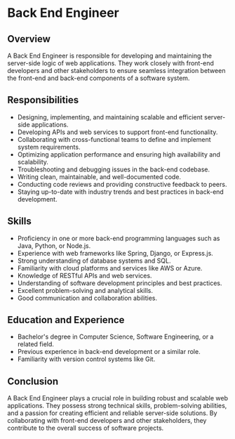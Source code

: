 # Back End Engineer

## Overview
A Back End Engineer is responsible for developing and maintaining the server-side logic of web applications. They work closely with front-end developers and other stakeholders to ensure seamless integration between the front-end and back-end components of a software system.

## Responsibilities
- Designing, implementing, and maintaining scalable and efficient server-side applications.
- Developing APIs and web services to support front-end functionality.
- Collaborating with cross-functional teams to define and implement system requirements.
- Optimizing application performance and ensuring high availability and scalability.
- Troubleshooting and debugging issues in the back-end codebase.
- Writing clean, maintainable, and well-documented code.
- Conducting code reviews and providing constructive feedback to peers.
- Staying up-to-date with industry trends and best practices in back-end development.

## Skills
- Proficiency in one or more back-end programming languages such as Java, Python, or Node.js.
- Experience with web frameworks like Spring, Django, or Express.js.
- Strong understanding of database systems and SQL.
- Familiarity with cloud platforms and services like AWS or Azure.
- Knowledge of RESTful APIs and web services.
- Understanding of software development principles and best practices.
- Excellent problem-solving and analytical skills.
- Good communication and collaboration abilities.

## Education and Experience
- Bachelor's degree in Computer Science, Software Engineering, or a related field.
- Previous experience in back-end development or a similar role.
- Familiarity with version control systems like Git.

## Conclusion
A Back End Engineer plays a crucial role in building robust and scalable web applications. They possess strong technical skills, problem-solving abilities, and a passion for creating efficient and reliable server-side solutions. By collaborating with front-end developers and other stakeholders, they contribute to the overall success of software projects.